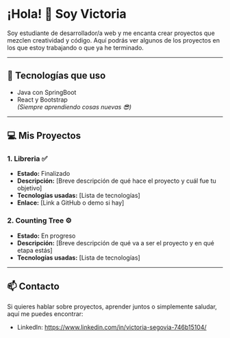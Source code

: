 # ¡Hola! 👋 Soy Victoria

Soy estudiante de desarrollador/a web y me encanta crear proyectos que mezclen creatividad y código. Aquí podrás ver algunos de los proyectos en los que estoy trabajando o que ya he terminado.  

---

## 🚀 Tecnologías que uso
- Java con SpringBoot
- React y Bootstrap    
*(Siempre aprendiendo cosas nuevas 😎)*  

---

## 💻 Mis Proyectos

### 1. Libreria ✅
- **Estado:** Finalizado  
- **Descripción:** [Breve descripción de qué hace el proyecto y cuál fue tu objetivo]  
- **Tecnologías usadas:** [Lista de tecnologías]  
- **Enlace:** [Link a GitHub o demo si hay]  

### 2. Counting Tree ⚙️
- **Estado:** En progreso  
- **Descripción:** [Breve descripción de qué va a ser el proyecto y en qué etapa estás]  
- **Tecnologías usadas:** [Lista de tecnologías]  

---

## 📫 Contacto
Si quieres hablar sobre proyectos, aprender juntos o simplemente saludar, aquí me puedes encontrar:    
- LinkedIn: https://www.linkedin.com/in/victoria-segovia-746b15104/
